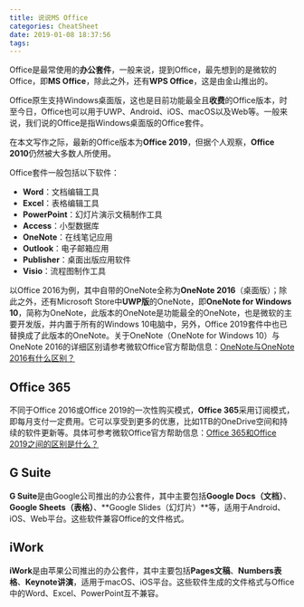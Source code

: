 ```yaml
---
title: 说说MS Office
categories: CheatSheet
date: 2019-01-08 18:37:56
tags:
---
```


Office是最常使用的**办公套件**，一般来说，提到Office，最先想到的是微软的Office，即**MS Office**，除此之外，还有**WPS Office**，这是由金山推出的。

Office原生支持Windows桌面版，这也是目前功能最全且**收费**的Office版本，时至今日，Office也可以用于UWP、Android、iOS、macOS以及Web等。一般来说，我们说的Office是指Windows桌面版的Office套件。

在本文写作之际，最新的Office版本为**Office 2019**，但据个人观察，**Office 2010**仍然被大多数人所使用。
<!--more-->
Office套件一般包括以下软件：
- **Word**：文档编辑工具
- **Excel**：表格编辑工具
- **PowerPoint**：幻灯片演示文稿制作工具
- **Access**：小型数据库
- **OneNote**：在线笔记应用
- **Outlook**：电子邮箱应用
- **Publisher**：桌面出版应用软件
- **Visio**：流程图制作工具

以Office 2016为例，其中自带的OneNote全称为**OneNote 2016**（桌面版）；除此之外，还有Microsoft Store中**UWP版**的OneNote，即**OneNote for Windows 10**，简称为OneNote，此版本的OneNote是功能最全的OneNote，也是微软的主要开发版，并内置于所有的Windows 10电脑中，另外，Office 2019套件中也已替换成了此版本的OneNote。关于OneNote（OneNote for Windows 10）与OneNote 2016的详细区别请参考微软Office官方帮助信息：[OneNote与OneNote 2016有什么区别？](https://support.office.com/zh-cn/article/onenote-%E4%B8%8E-onenote-2016-%E6%9C%89%E4%BB%80%E4%B9%88%E5%8C%BA%E5%88%AB%EF%BC%9F-a624e692-b78b-4c09-b07f-46181958118f)

## Office 365
不同于Office 2016或Office 2019的一次性购买模式，**Office 365**采用订阅模式，即每月支付一定费用。它可以享受到更多的优惠，比如1TB的OneDrive空间和持续的软件更新等。具体可参考微软Office官方帮助信息：[Office 365和Office 2019之间的区别是什么？](https://support.office.com/zh-cn/article/office-365-%E5%92%8C-office-2019-%E4%B9%8B%E9%97%B4%E7%9A%84%E5%8C%BA%E5%88%AB%E6%98%AF%E4%BB%80%E4%B9%88%EF%BC%9F-ed447ebf-6060-46f9-9e90-a239bd27eb96)

## G Suite
**G Suite**是由Google公司推出的办公套件，其中主要包括**Google Docs（文档）**、**Google Sheets（表格）**、**Google Slides（幻灯片）**等，适用于Android、iOS、Web平台。这些软件兼容Office的文件格式。

## iWork
**iWork**是由苹果公司推出的办公套件，其中主要包括**Pages文稿**、**Numbers表格**、**Keynote讲演**，适用于macOS、iOS平台。这些软件生成的文件格式与Office中的Word、Excel、PowerPoint互不兼容。